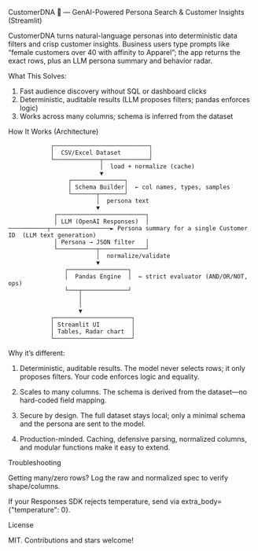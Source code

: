 CustomerDNA 🧬 — GenAI-Powered Persona Search & Customer Insights (Streamlit)

CustomerDNA turns natural-language personas into deterministic data filters and crisp customer insights. Business users type prompts like “female customers over 40 with affinity to Apparel”; the app returns the exact rows, plus an LLM persona summary and behavior radar.

What This Solves:

1. Fast audience discovery without SQL or dashboard clicks
2. Deterministic, auditable results (LLM proposes filters; pandas enforces logic)
3. Works across many columns; schema is inferred from the dataset

How It Works (Architecture)

                ┌───────────────────────────┐
                │  CSV/Excel Dataset        │
                └─────────────┬─────────────┘
                              │  load + normalize (cache)
                              ▼
                     ┌───────────────┐
                     │ Schema Builder│  ← col names, types, samples
                     └───────┬───────┘
                             │  persona text
                             ▼
                 ┌─────────────────────────┐
                 │ LLM (OpenAI Responses)  │ ───────────┬─────────────────► Persona summary for a single Customer ID  (LLM text generation)
                 │ Persona → JSON filter   │
                 └───────────┬─────────────┘
                             │  normalize/validate
                             ▼
                    ┌─────────────────┐
                    │  Pandas Engine  │  ← strict evaluator (AND/OR/NOT, ops)
                    └───┬─────────────┘
                        │         
                        │         
                        ▼
                ┌──────────────────────┐
                │ Streamlit UI         │
                │ Tables, Radar chart  │
                └──────────────────────┘



Why it’s different:

1. Deterministic, auditable results. The model never selects rows; it only proposes filters. Your code enforces logic and equality.

2. Scales to many columns. The schema is derived from the dataset—no hard-coded field mapping.

3. Secure by design. The full dataset stays local; only a minimal schema and the persona are sent to the model.

4. Production-minded. Caching, defensive parsing, normalized columns, and modular functions make it easy to extend.

Troubleshooting

Getting many/zero rows? Log the raw and normalized spec to verify shape/columns.

If your Responses SDK rejects temperature, send via extra_body={"temperature": 0}.

License

MIT. Contributions and stars welcome!
